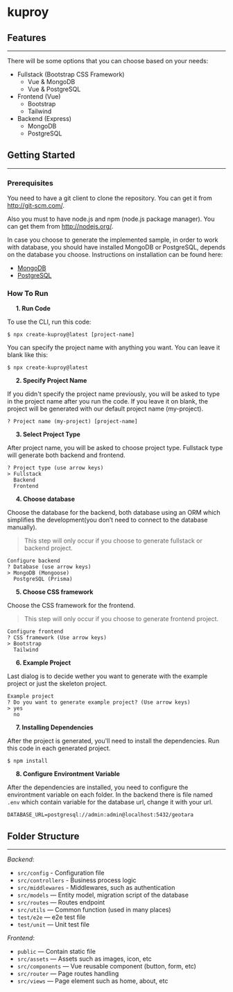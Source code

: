 # kuproy
## Features
---
There will be some options that you can choose based on your needs:
* Fullstack (Bootstrap CSS Framework)
    * Vue & MongoDB
    * Vue & PostgreSQL
* Frontend (Vue)
    * Bootstrap
    * Tailwind
* Backend (Express)
    * MongoDB
    * PostgreSQL

## Getting Started
---
### **Prerequisites**
You need to have a git client to clone the repository. You can get it from http://git-scm.com/.

Also you must to have node.js and npm (node.js package manager). You can get them from http://nodejs.org/.

In case you choose to generate the implemented sample, in order to work with database, you should have installed MongoDB or PostgreSQL, depends on the database you choose. Instructions on installation can be found here: 
* [MongoDB](https://docs.mongodb.com/manual/installation/)
* [PostgreSQL](https://www.postgresql.org/download/)

### **How To Run**
**&nbsp;&nbsp;&nbsp;&nbsp;&nbsp;&nbsp;1. Run Code**

To use the CLI, run this code:
```
$ npx create-kuproy@latest [project-name]
```
You can specify the project name with anything you want. You can leave it blank like this:
```
$ npx create-kuproy@latest
```
**&nbsp;&nbsp;&nbsp;&nbsp;&nbsp;&nbsp;2. Specify Project Name**

If you didn't specify the project name previously, you will be asked to type in the project name after you run the code. If you leave it on blank, the project will be generated with our default project name (my-project).

```
? Project name (my-project) [project-name]
```
**&nbsp;&nbsp;&nbsp;&nbsp;&nbsp;&nbsp;3. Select Project Type**

After project name, you will be asked to choose project type. Fullstack type will generate both backend and frontend.
```
? Project type (use arrow keys)
> Fullstack
  Backend
  Frontend
```
**&nbsp;&nbsp;&nbsp;&nbsp;&nbsp;&nbsp;4. Choose database**

Choose the database for the backend, both database using an ORM which simplifies the development(you don’t need to connect to the database manually). 
> This step will only occur if you choose to generate fullstack or backend project.
```
Configure backend
? Database (use arrow keys)
> MongoDB (Mongoose)
  PostgreSQL (Prisma)
```
**&nbsp;&nbsp;&nbsp;&nbsp;&nbsp;&nbsp;5. Choose CSS framework**

Choose the CSS framework for the frontend.
> This step will only occur if you choose to generate frontend project.
```
Configure frontend
? CSS framework (Use arrow keys)
> Bootstrap
  Tailwind
```
**&nbsp;&nbsp;&nbsp;&nbsp;&nbsp;&nbsp;6. Example Project**

Last dialog is to decide wether you want to generate with the example project or just the skeleton project.
```
Example project 
? Do you want to generate example project? (Use arrow keys)
> yes
  no
```
**&nbsp;&nbsp;&nbsp;&nbsp;&nbsp;&nbsp;7. Installing Dependencies**

After the project is generated, you'll need to install the dependencies. Run this code in each generated project.
```
$ npm install 
```
**&nbsp;&nbsp;&nbsp;&nbsp;&nbsp;&nbsp;8. Configure Environtment Variable**

After the dependencies are installed, you need to configure the environtment variable on each folder. In the backend there is file named `.env` which contain variable for the database url, change it with your url.
```
DATABASE_URL=postgresql://admin:admin@localhost:5432/geotara
```
## Folder Structure
---
*Backend*:
* `src/config` - Configuration file
* `src/controllers` - Business process logic
* `src/middlewares` - Middlewares, such as authentication
* `src/models` — Entity model, migration script of the database
* `src/routes` — Routes endpoint
* `src/utils` — Common function (used in many places)
* `test/e2e` — e2e test file
* `test/unit` — Unit test file

*Frontend*:
* `public` — Contain static file
* `src/assets` — Assets such as images, icon, etc
* `src/components` — Vue reusable component (button, form, etc)
* `src/router` — Page routes handling
* `src/views` — Page element such as home, about, etc
